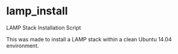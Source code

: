 # lamp_install
LAMP Stack Installation Script

This was made to install a LAMP stack within a clean Ubuntu 14.04 environment.
